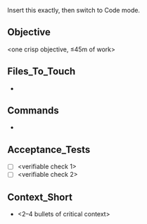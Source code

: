 Insert this exactly, then switch to Code mode.

<!-- HANDOFF: target=Code; return=Orchestrator -->
## Objective
<one crisp objective, ≤45m of work>

## Files_To_Touch
- <paths>

## Commands
- <cmds to run>

## Acceptance_Tests
- [ ] <verifiable check 1>
- [ ] <verifiable check 2>

## Context_Short
- <2–4 bullets of critical context>